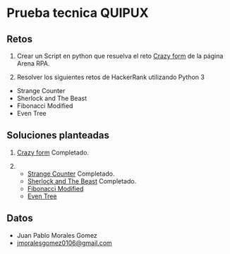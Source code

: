 # Prueba tecnica QUIPUX

## Retos

1. Crear un Script en python que resuelva el reto [Crazy form](https://arenarpa.com/crazy-form) de la página Arena RPA.

2. Resolver los siguientes retos de HackerRank utilizando Python 3

* Strange Counter
* Sherlock and The Beast
* Fibonacci Modified
* Even Tree

## Soluciones planteadas

1. [Crazy form](./ArenaRPA/main.py) Completado.

2. 
    * [Strange Counter](/HackRank/strange_counter.py) Completado.
    * [Sherlock and The Beast](/HackRank/sherlock.py) Completado.
    * [Fibonacci Modified](/HackRank/fibonacci_mod.py)
    * [Even Tree](/HackRank/even_tree.py)


## Datos
- Juan Pablo Morales Gomez
- jmoralesgomez0106@gmail.com
